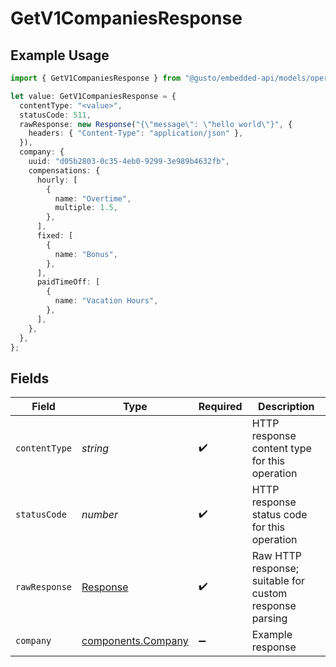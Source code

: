 # GetV1CompaniesResponse

## Example Usage

```typescript
import { GetV1CompaniesResponse } from "@gusto/embedded-api/models/operations/getv1companies.js";

let value: GetV1CompaniesResponse = {
  contentType: "<value>",
  statusCode: 511,
  rawResponse: new Response("{\"message\": \"hello world\"}", {
    headers: { "Content-Type": "application/json" },
  }),
  company: {
    uuid: "d05b2803-0c35-4eb0-9299-3e989b4632fb",
    compensations: {
      hourly: [
        {
          name: "Overtime",
          multiple: 1.5,
        },
      ],
      fixed: [
        {
          name: "Bonus",
        },
      ],
      paidTimeOff: [
        {
          name: "Vacation Hours",
        },
      ],
    },
  },
};
```

## Fields

| Field                                                                 | Type                                                                  | Required                                                              | Description                                                           |
| --------------------------------------------------------------------- | --------------------------------------------------------------------- | --------------------------------------------------------------------- | --------------------------------------------------------------------- |
| `contentType`                                                         | *string*                                                              | :heavy_check_mark:                                                    | HTTP response content type for this operation                         |
| `statusCode`                                                          | *number*                                                              | :heavy_check_mark:                                                    | HTTP response status code for this operation                          |
| `rawResponse`                                                         | [Response](https://developer.mozilla.org/en-US/docs/Web/API/Response) | :heavy_check_mark:                                                    | Raw HTTP response; suitable for custom response parsing               |
| `company`                                                             | [components.Company](../../models/components/company.md)              | :heavy_minus_sign:                                                    | Example response                                                      |